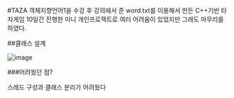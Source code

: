 #TAZA
객체지향언어1을 수강 후 강의에서 준 word.txt를 이용해서 만든 C++기반 타자게임
10일간 진행한 미니 개인프로젝트로 여러 어려움이 있었지만 그래도 마무리를 하였다.

##클래스 설계

![image](https://github.com/user-attachments/assets/65060e9f-6ca8-46ad-8abd-6203c2992d93)


###어려웠던 점?

스레드 구성과 클래스 분리가 어려웠다

